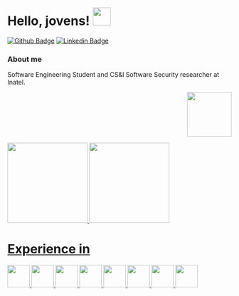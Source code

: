 # Hello, jovens! <img height="40" width="40" src="https://user-images.githubusercontent.com/82482184/213014769-59932307-2c84-4da4-b13b-73816bfe084c.png"/>

[![Github Badge](https://img.shields.io/badge/-Github-000?style=flat-square&logo=Github&logoColor=white&link=https://github.com/LauraPivoto)](https://github.com/LauraPivoto)
[![Linkedin Badge](https://img.shields.io/badge/-LinkedIn-blue?style=flat-square&logo=Linkedin&logoColor=white&link=https://www.linkedin.com/in/laura-pivoto-299a061b6/)](https://www.linkedin.com/in/laura-pivoto-299a061b6/)

### About me
Software Engineering Student and CS&I Software Security researcher at Inatel.

<p align="right">
  <img width="100" height="100" src="https://media.tenor.com/igOm9V5zdy4AAAAC/computer-probloms.gif">
</p>

<div>
<a href="https://github.com/LauraPivoto">
<img height="180em" src="https://github-readme-stats.vercel.app/api/top-langs/?username=LauraPivoto&layout=compact&langs_count=7&theme=dracula"/>
<img height="180em" src="https://github-readme-stats.vercel.app/api?username=LauraPivoto&show_icons=true&theme=dracula&include_all_commits=true&count_private=true"/>
</div>


# Experience in

<img src="https://cdn.jsdelivr.net/gh/devicons/devicon/icons/androidstudio/androidstudio-original.svg" width="50" height="50"/> <img src="https://cdn.jsdelivr.net/gh/devicons/devicon/icons/arduino/arduino-original-wordmark.svg" width="50" height="50"/> <img src="https://cdn.jsdelivr.net/gh/devicons/devicon/icons/canva/canva-original.svg" width="50" height="50"/> <img src="https://cdn.jsdelivr.net/gh/devicons/devicon/icons/cplusplus/cplusplus-original.svg" width="50" height="50"/> <img src="https://cdn.jsdelivr.net/gh/devicons/devicon/icons/dart/dart-original-wordmark.svg" width="50" height="50"/> <img src="https://cdn.jsdelivr.net/gh/devicons/devicon/icons/figma/figma-original.svg" width="50" height="50"/> <img src="https://cdn.jsdelivr.net/gh/devicons/devicon/icons/firebase/firebase-plain-wordmark.svg" width="50" height="50"/> <img src="https://cdn.jsdelivr.net/gh/devicons/devicon/icons/flutter/flutter-original.svg" width="50" height="50"/>


